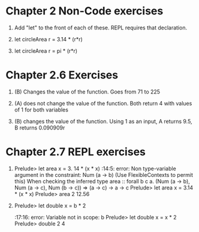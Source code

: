 # Chapter 2 Non-Code exercises
1. Add "let" to the front of each of these. REPL requires that declaration.

2. let circleArea r = 3.14 * (r\*r)

3. let circleArea r = pi * (r\*r) 

# Chapter 2.6 Exercises

1. (B) Changes the value of the function. Goes from 71 to 225

2. (A) does not change the value of the function. Both return 4 with values of 1 for both variables

3. (B) changes the value of the function. Using 1 as an input, A returns 9.5, B returns 0.090909r

# Chapter 2.7 REPL exercises

1. 
    Prelude> let area x = 3. 14 * (x * x)
    <interactive>:14:5: error:
    Non type-variable argument in the constraint: Num (a -> b)
    (Use FlexibleContexts to permit this)
    When checking the inferred type
    area :: forall b c a.
    (Num (a -> b), Num (a -> c), Num (b -> c))      =>
    (a -> c) -> a -> c
    Prelude> let area x = 3.14 * (x * x)
    Prelude> area 2
    12.56

2. 
     Prelude> let double x = b * 2
    
    <interactive>:17:16: error: Variable not in scope: b
    Prelude> let double x = x * 2
    Prelude> double 2
    4